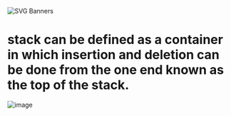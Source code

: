 ![SVG Banners](https://svg-banners.vercel.app/api?type=glitch&text1=Stack&width=1200&height=200)
# stack can be defined as a container in which insertion and deletion can be done from the one end known as the top of the stack.
![image](https://user-images.githubusercontent.com/96367023/222760117-d7c1a28b-c75a-40d0-b28b-5980056e7b8f.png)
